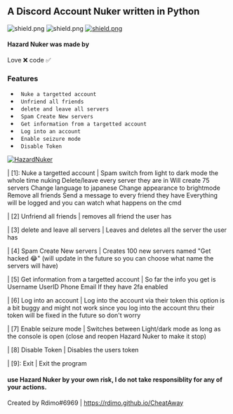 ## A Discord Account Nuker written in Python

   <img src="https://img.shields.io/github/watchers/Rdimo/Hazard-Nuker?style=social" alt="shield.png"></a>
   <img src="https://img.shields.io/github/stars/Rdimo/Hazard-Nuker?style=social" alt="shield.png"></a>
   <a href="https://rdimo.github.io/CheatAway/" target="_blank"> <img src="https://discordapp.com/api/guilds/850313477121507338/widget.png?style=shield" alt="shield.png"></a>

#### Hazard Nuker was made by
Love ❌
code ✅

### Features

* ` Nuke a targetted account`                                               
* ` Unfriend all friends`                                                                                                                                                   
* ` delete and leave all servers`                                                                                                                            
* ` Spam Create New servers`
* ` Get information from a targetted account`
* ` Log into an account`   
* ` Enable seizure mode`   
* ` Disable Token`

<a href="https://rdimo.github.io/CheatAway/" target="_blank"> <img src="https://cdn.discordapp.com/attachments/853347983639052318/855247583836372992/Screenshot_2021-06-18_024820.png" alt="HazardNuker"></a>

|    [1]: Nuke a targetted account 		|
Spam switch from light to dark mode the whole time nuking
Delete/leave every server they are in
Will create 75 servers
Change language to japanese
Change appearance to brightmode
Remove all friends
Send a message to every friend they have
Everything will be logged and you can watch what happens on the cmd

|    [2] Unfriend all friends 		|
removes all friend the user has


|    [3] delete and leave all servers 		|
Leaves and deletes all the server the user has

|    [4] Spam Create New servers 		|
Creates 100 new servers named "Get hacked 😂" 
(will update in the future so you can choose what name the servers will have)

|    [5] Get information from a targetted account 		|
So far the info you get is 
Username
UserID
Phone
Email
If they have 2fa enabled

|    [6] Log into an account 		|
Log into the account via their token
this option is a bit buggy and might not work since you log into the account thru their token
will be fixed in the future so don't worry

|    [7] Enable seizure mode 		|
Switches between Light/dark mode as long as the console is open
(close and reopen Hazard Nuker to make it stop)

|    [8] Disable Token 		|
Disables the users token

|    [9]: Exit 		|
Exit the program

####  use Hazard Nuker by your own risk, I do not take responsiblity for any of your actions.

Created by Rdimo#6969 | https://rdimo.github.io/CheatAway
